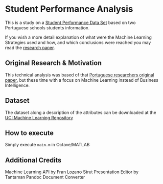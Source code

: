 Student Performance Analysis
============================
This is a study on a [Student Performance Data Set][Dataset] based on two Portuguese schools students information.

If you wish a more detail explanation of what were the Machine Learning Strategies used and how, and which conclusions 
were reached you may read the [research paper][Research Paper].

Original Research & Motivation
------------------------------
This technical analysis was based of that [Portuguese researchers original paper][Original Paper], but these time 
with a focus on Machine Learning instead of Business Intelligence.

Dataset
-------
The dataset along a description of the attributes can be downloaded at the [UCI Machine Learning Repository][Dataset]

How to execute
--------------
Simply execute `main.m` in Octave/MATLAB

Additional Credits
------------------
Machine Learning API by Fran Lozano
Strut Presentation Editor by Tantaman
Pandoc Document Converter


[Dataset]: https://archive.ic.uci.edu/ml/datasets/Student+Performance
[Research Paper]: #
[Original Paper]: http://www3.dsi.uminho.pt/pcortez/student.pdf